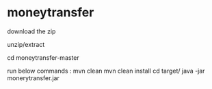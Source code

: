 # moneytransfer

download the zip

unzip/extract 

cd moneytransfer-master

run below commands :
mvn clean
mvn clean install
cd target/
java -jar monerytransfer.jar 
